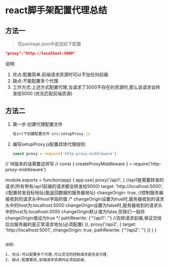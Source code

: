 # react脚手架配置代理总结

## 方法一

> 在package.json中追加如下配置

```json
"proxy":"http://localhost:5000"
```

说明:

1. 优点:配置简单,前端请求资源时可以不加任何前缀.
2. 缺点:不能配置多个代理.
3. 工作方式:上述方式配置代理,当请求了3000不存在的资源时,那么该请求会转发给5000 (优先匹配前端资源)

## 方法二

1. 第一步:创建代理配置文件

   ``` js
   在src下创建配置文件:src/setupProxy.js
   ```

2. 编写setupProxy.js配置具体代理规则:

   ```js
   const proxy = require('http-proxy-middleware')

  // 18版本的话需要这样写
  // const { createProxyMiddleware } = require('http-proxy-middleware')

   module.exports = function(app) {
     app.use(
       proxy('/api1', {  //api1是需要转发的请求(所有带有/api1前缀的请求都会转发给5000)
         target: 'http://localhost:5000', //配置转发目标地址(能返回数据的服务器地址)
         changeOrigin: true, //控制服务器接收到的请求头中host字段的值
         /*
          changeOrigin设置为true时,服务器收到的请求头中的host为:localhost:5000
          changeOrigin设置为false时,服务器收到的请求头中的host为:localhost:3000
          changeOrigin默认值为false,但我们一般将changeOrigin值设为true
         */
         pathRewrite: {'^/api1': ''} //去除请求前缀,保证交给后台服务器的是正常请求地址(必须配置)
       }),
       proxy('/api2', {
         target: 'http://localhost:5001',
         changeOrigin: true,
         pathRewrite: {'^/api2': ''}
       })
     )
   }

   ```

说明:

1. 优点:可以配置多个代理,可以灵活的控制请求是否走代理.
2. 缺点:配置繁琐,前端请求资源时必须加前缀.
